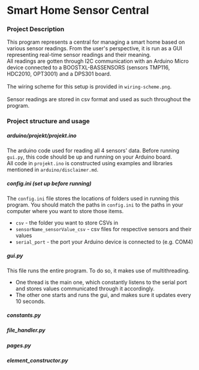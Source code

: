 # Smart Home Sensor Central

### Project Description
This program represents a central for managing a smart home based on various sensor readings.
From the user's perspective, it is run as a GUI representing real-time sensor readings and their meaning. \
All readings are gotten through I2C communication with an Arduino Micro device 
connected to a BOOSTXL-BASSENSORS (sensors TMP116, HDC2010, OPT3001) and a DPS301 board.  \
\
The wiring scheme for this setup is provided in `wiring-scheme.png`.\
\
Sensor readings are stored in csv format and used as such throughout the program.


### Project structure and usage
##### arduino/projekt/projekt.ino
The arduino code used for reading all 4 sensors' data. Before running `gui.py`, this
code should be up and running on your Arduino board. \
All code in `projekt.ino` is constructed using examples and libraries mentioned in
`arduino/disclaimer.md`.

##### config.ini *(set up before running)*
The `config.ini` file stores the locations of folders used in running this program.
You should match the paths in `config.ini` to the paths in your computer where you want to store those items.
* `csv` - the folder you want to store CSVs in
* `sensorName_sensorValue_csv` - csv files for respective sensors and their values
* `serial_port` - the port your Arduino device is connected to (e.g. COM4)

##### gui.py
This file runs the entire program. To do so, it makes use of multithreading.
* One thread is the main one, which constantly listens to the serial port and
stores values communicated through it accordingly.
* The other one starts and runs the gui, and makes sure it updates every 10 seconds.

##### constants.py
##### file_handler.py
##### pages.py
##### element_constructor.py